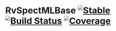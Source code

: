 # RvSpectMLBase [![Stable](https://img.shields.io/badge/docs-stable-blue.svg)](https://RvSpectML.github.io/RvSpectMLBase.jl/stable) [![Build Status](https://github.com/RvSpectML/RvSpectMLBase.jl/workflows/CI/badge.svg)](https://github.com/RvSpectML/RvSpectMLBase.jl/actions) [![Coverage](https://codecov.io/gh/RvSpectML/RvSpectMLBase.jl/branch/master/graph/badge.svg)](https://codecov.io/gh/RvSpectML/RvSpectMLBase.jl)
